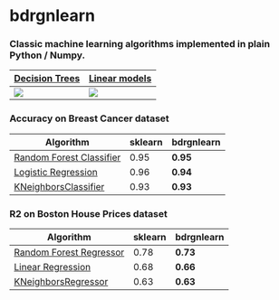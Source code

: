 # bdrgnlearn

### Classic machine learning algorithms implemented in plain Python / Numpy. 

| [Decision Trees](bdrgnlearn/tree.py) | [Linear models](bdrgnlearn/linear_model.py) | 
| ------------- | ------------- | 
| ![](demo_gifs/decision_tree_demo.gif) |  ![](demo_gifs/linreg_sgd_demo.gif) | 

### Accuracy on Breast Cancer dataset
| Algorithm | sklearn | __bdrgnlearn__ |
| ------------- | ------------- | ------------- |
| [Random Forest Classifier](bdrgnlearn/ensemble.py) |0.95 | __0.95__ |
| [Logistic Regression](bdrgnlearn/linear_model.py) |0.96 |__0.94__ |
| [KNeighborsClassifier](bdrgnlearn/neighbors.py) |0.93 |__0.93__ |

### R2 on Boston House Prices dataset
| Algorithm | sklearn | __bdrgnlearn__ |
| ------------- | ------------- | ------------- |
| [Random Forest Regressor](bdrgnlearn/ensemble.py) |0.78|__0.73__ |
| [Linear Regression](bdrgnlearn/linear_model.py) |0.68|__0.66__ |
| [KNeighborsRegressor](bdrgnlearn/ensemble.py) |0.63 |__0.63__ |
